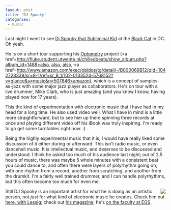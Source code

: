 ```yaml
---
layout: post
title: 'DJ Spooky'
categories:
 - music
---
```


Last night I went to see <a href=http://www.djspooky.com/index2.html>Dj Spooky that Subliminal Kid</a> at the <a href=http://www.blackcatdc.com/>Black Cat</a> in DC. Oh yeah.

He is on a short tour supporting his <a href=http://www.pitchforkmedia.com/record-reviews/d/dj-spooky/optometry.shtml>Optometry</a> project (<a href=http://fluke.student.utwente.nl/chilledbeats/show_album.php?album_id=1488>also</a>, <a href=http://www.popmatters.com/music/reviews/d/djspooky-optometry.shtml>also</a>, <a href=http://www.theonionavclub.com/reviews/music/music_d/djspooky02.html title=the onion>also</a>, <a href=http://www.amazon.com/exec/obidos/tg/detail/-/B000069B12/qid=1042728339/sr=8-1/ref=sr_8_1/102-0133524-5768152?v=glance&s=music&n=507846>amazon</a>), which is a concept of samples-as-jazz with some major jazz player as collaborators. He's on tour with a live drummer, Mike Clark, who is just amazing (and you know I know, having played now for 17 years).

This the kind of experimentation with electronic music that I have had in my head for a long time. He also used video well. What I have in mind is a little more straightforward, but to see him up there spinning three records at once and playing different video off his iBook was truly inspiring. I'm ready to go get some turntables right now. :)

Being the highly experimental music that it is, I would have really liked some discussion of it either during or afterward. This isn't radio music, or even dancehall music. It is intellectual music, and deserves to be discussed and understood. I think he asked too much of his audience last night; out of 2.5 hours of music, there was maybe 5 whole minutes with a consistent beat you could dance to; and often there were layers of polyrhythm going on, with one rhythm from a record, another from scratching, and another from the drumkit. I'm a fairly well trained drummer, and I can handle polyrhythms, but this often become too much for even me.

<img src=http://www.duke.edu/web/isis/paris.jpg align=right>Still DJ Spooky is an important artist for what he is doing as an artistic person, not <i>just</i> for what kind of electronic music he creates. Check him out <a href=http://www.djspooky.com/photos/PaulLawrenceLes.html>here, with Lessig</a>; check out <a href=http://www.21cmagazine.com/home.html>his magazine</a>; he's <a href=http://www.egs.edu/faculty/djspooky.html>on the faculty at EGS</a>.
